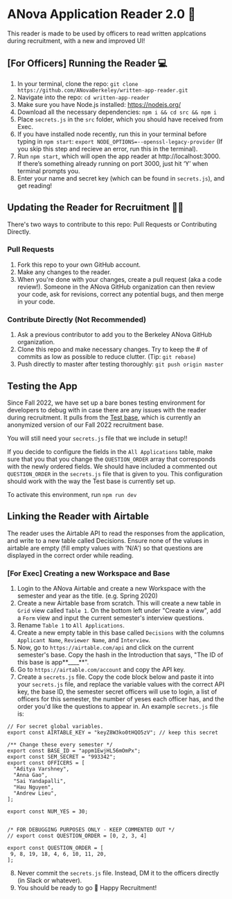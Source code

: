 # ANova Application Reader 2.0 🎉

This reader is made to be used by officers to read written applcations during recruitment, with a new and improved UI!

## [For Officers] Running the Reader 💻

1. In your terminal, clone the repo: `git clone https://github.com/ANovaBerkeley/written-app-reader.git`
2. Navigate into the repo: `cd written-app-reader`
3. Make sure you have Node.js installed: https://nodejs.org/
4. Download all the necessary dependencies: `npm i && cd src && npm i`
5. Place `secrets.js` in the `src` folder, which you should have received from Exec.
6. If you have installed node recently, run this in your terminal before typing in `npm start`: `export NODE_OPTIONS=--openssl-legacy-provider` (If you skip this step and recieve an error, run this in the terminal).
7. Run `npm start`, which will open the app reader at http://localhost:3000. If there’s something already running on port 3000, just hit ‘Y’ when terminal prompts you.
8. Enter your name and secret key (which can be found in `secrets.js`), and get reading!

## Updating the Reader for Recruitment 👩‍💻

There's two ways to contribute to this repo: Pull Requests or Contributing Directly.

### Pull Requests

1. Fork this repo to your own GitHub account.
2. Make any changes to the reader.
3. When you're done with your changes, create a pull request (aka a code review!). Someone in the ANova GitHub organization can then review your code, ask for revisions, correct any potential bugs, and then merge in your code.

### Contribute Directly (Not Recommended)

1. Ask a previous contributor to add you to the Berkeley ANova GitHub organization.
2. Clone this repo and make necessary changes. Try to keep the # of commits as low as possible to reduce clutter. (Tip: `git rebase`)
3. Push directly to master after testing thoroughly: `git push origin master`

## Testing the App

Since Fall 2022, we have set up a bare bones testing environment for developers to debug with in case there are any issues with the reader during recruitment. It pulls from the [Test base](https://airtable.com/appvwWqjOPkyIULfE/tblneqO4kcIozm98P/viw0VogHq7jpWdFzB?blocks=hide), which is currently an anonymized version of our Fall 2022 recruitment base. 

You will still need your `secrets.js` file that we include in setup!! 

If you decide to configure the fields in the `All Applications` table, make sure that you that you change the `QUESTION_ORDER` array that corresponds with the newly ordered fields. We should have included a commented out `QUESTION_ORDER` in the `secrets.js` file that is given to you. This configuration should work with the way the Test base is currently set up.

To activate this environment, run `npm run dev`

## Linking the Reader with Airtable

The reader uses the Airtable API to read the responses from the application, and write to a new table called Decisions. Ensure none of the values in airtable are empty (fill empty values with 'N/A') so that questions are displayed in the correct order while reading.

### [For Exec] Creating a new Workspace and Base

1. Login to the ANova Airtable and create a new Workspace with the semester and year as the title. (e.g. Spring 2020)
2. Create a new Airtable base from scratch. This will create a new table in `Grid` view called `Table 1`. On the bottom left under "Create a view", add a `Form` view and input the current semester's interview questions.
3. Rename `Table 1` to `All Applications`.
4. Create a new empty table in this base called `Decisions` with the columns `Applicant Name`, `Reviewer Name`, and `Interview`.
5. Now, go to `https://airtable.com/api` and click on the current semester's base. Copy the hash in the Introduction that says, "The ID of this base is app**\_\_\_\_**".
6. Go to `https://airtable.com/account` and copy the API key.
7. Create a `secrets.js` file. Copy the code block below and paste it into your `secrets.js` file, and replace the variable values with the correct API key, the base ID, the semester secret officers will use to login, a list of officers for this semester, the number of yeses each officer has, and the order you'd like the questions to appear in. An example `secrets.js` file is:

```
// For secret global variables.
export const AIRTABLE_KEY = "keyZ8W3ko0tHQO5zV"; // keep this secret

/** Change these every semester */
export const BASE_ID = "appm1EwjHL56mOmPx";
export const SEM_SECRET = "993342";
export const OFFICERS = [
  "Aditya Varshney",
  "Anna Gao",
  "Sai Yandapalli",
  "Hau Nguyen",
  "Andrew Lieu",
];

export const NUM_YES = 30;


/* FOR DEBUGGING PURPOSES ONLY - KEEP COMMENTED OUT */
// export const QUESTION_ORDER = [0, 2, 3, 4]

export const QUESTION_ORDER = [
 9, 8, 19, 18, 4, 6, 10, 11, 20,
];
```

8. Never commit the `secrets.js` file. Instead, DM it to the officers directly (in Slack or whatever).
9. You should be ready to go 🥳 Happy Recruitment!

